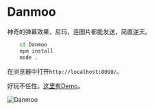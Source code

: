 # Danmoo
神奇的弹幕效果，尼玛，连图片都能发送，简直逆天。

```bash
	cd Danmoo
	npm install
	node .
```

在浏览器中打开`http://localhost:8090/`。

好玩不任性。[这里有Demo](http://demo.html5cc.com/danmoo/)。

![Danmoo](http://7xq3n7.com1.z0.glb.clouddn.com/danmoo.gif)
